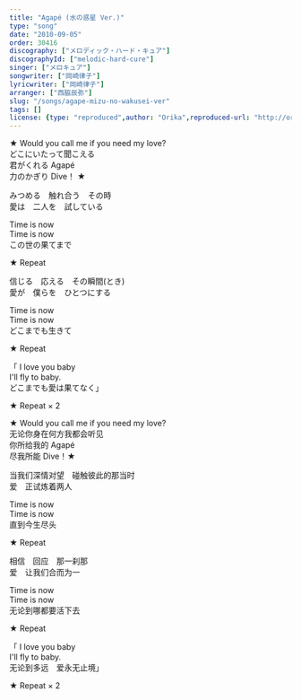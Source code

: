 ```yaml
---
title: "Agapé (水の惑星 Ver.)"
type: "song"
date: "2010-09-05"
order: 30416
discography: ["メロディック・ハード・キュア"]
discographyId: ["melodic-hard-cure"]
singer: ["メロキュア"]
songwriter: ["岡崎律子"]
lyricwriter: ["岡崎律子"]
arranger: ["西脇辰弥"]
slug: "/songs/agape-mizu-no-wakusei-ver"
tags: []
license: {type: "reproduced",author: "Orika",reproduced-url: "http://orikamushi.myweb.hinet.net/",reproduced-website: "織歌蟲網站"}
---
```


★ Would you call me if you need my love?   
どこにいたって聞こえる   
君がくれる Agapé   
力のかぎり Dive！ ★   
  
みつめる　触れ合う　その時   
愛は　二人を　試している   
  
Time is now   
Time is now  
この世の果てまで   
  
★ Repeat   
  
信じる　応える　その瞬間(とき)   
愛が　僕らを　ひとつにする   
  
Time is now   
Time is now  
どこまでも生きて   
  
★ Repeat  
  
「 I love you baby   
I'll fly to baby.   
どこまでも愛は果てなく」   
  
★ Repeat × 2   
  
  <!-- 翻译 -->

★ Would you call me if you need my love?   
无论你身在何方我都会听见  
你所给我的 Agapé   
尽我所能 Dive！★   
  
当我们深情对望　碰触彼此的那当时  
爱　正试炼着两人  
  
Time is now   
Time is now  
直到今生尽头  
  
★ Repeat   
  
相信　回应　那一刹那  
爱　让我们合而为一  
  
Time is now   
Time is now   
无论到哪都要活下去  
  
★ Repeat  
  
「 I love you baby   
I'll fly to baby.   
无论到多远　爱永无止境」   
  
★ Repeat × 2
